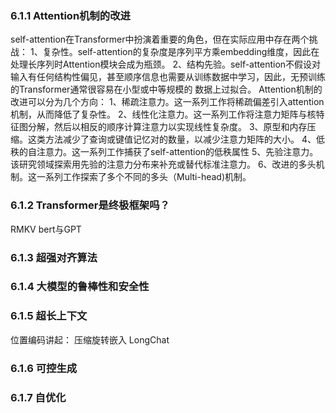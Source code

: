 ### 6.1.1 Attention机制的改进
self-attention在Transformer中扮演着重要的角色，但在实际应用中存在两个挑战：
1、复杂性。self-attention的复杂度是序列平方乘embedding维度，因此在处理长序列时Attention模块会成为瓶颈。
2、结构先验。self-attention不假设对输入有任何结构性偏见，甚至顺序信息也需要从训练数据中学习，因此，无预训练的Transformer通常很容易在小型或中等规模的
数据上过拟合。
Attention机制的改进可以分为几个方向：
1、稀疏注意力。这一系列工作将稀疏偏差引入attention机制，从而降低了复杂性。
2、线性化注意力。这一系列工作将注意力矩阵与核特征图分解，然后以相反的顺序计算注意力以实现线性复杂度。
3、原型和内存压缩。这类方法减少了查询或键值记忆对的数量，以减少注意力矩阵的大小。
4、低秩的自注意力。这一系列工作捕获了self-attention的低秩属性
5、先验注意力。该研究领域探索用先验的注意力分布来补充或替代标准注意力。
6、改进的多头机制。这一系列工作探索了多个不同的多头（Multi-head)机制。

### 6.1.2 Transformer是终极框架吗？
RMKV
bert与GPT

### 6.1.3 超强对齐算法



### 6.1.4 大模型的鲁棒性和安全性


### 6.1.5 超长上下文
位置编码讲起：
压缩旋转嵌入
LongChat


### 6.1.6 可控生成


### 6.1.7 自优化



